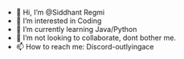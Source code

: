 - 👋 Hi, I’m @Siddhant Regmi
- 👀 I’m interested in Coding
- 🌱 I’m currently learning Java/Python
- 💞️ I’m not looking to collaborate, dont bother me.
- 📫 How to reach me: Discord-outlyingace

<!---
OutlyingAce/OutlyingAce is a ✨ special ✨ repository because its `README.md` (this file) appears on your GitHub profile.
You can click the Preview link to take a look at your changes.
--->
